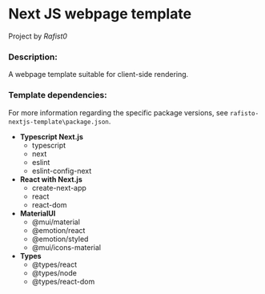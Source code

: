 # Next JS webpage template
Project by *Rafist0*<br/>

### Description:
A webpage template suitable for client-side rendering.

### Template dependencies: 
For more information regarding the specific package versions, see ```rafisto-nextjs-template\package.json```.
- **Typescript Next.js**
  - typescript
  - next
  - eslint
  - eslint-config-next
- **React with Next.js**
  - create-next-app
  - react
  - react-dom
- **MaterialUI**
  - @mui/material 
  - @emotion/react 
  - @emotion/styled 
  - @mui/icons-material
- **Types**
  - @types/react
  - @types/node
  - @types/react-dom